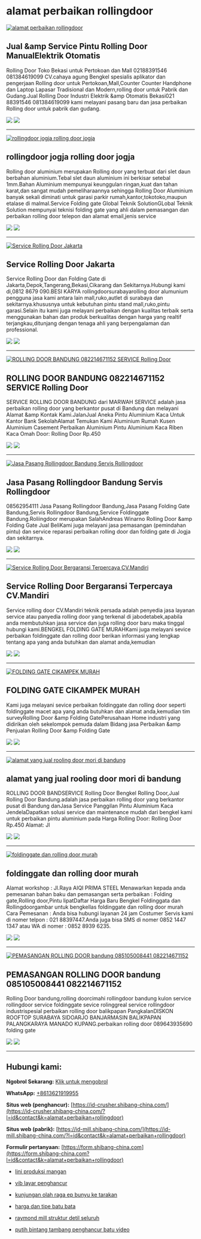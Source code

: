 # alamat perbaikan rollingdoor

<a href="https://swt.shibang-china.com/?l=id&img&k=alamat+perbaikan+rollingdoor" target="_blank">![alamat perbaikan rollingdoor](http://static.shibang-china.com/all-800x300/1501.jpg)</a>

## Jual &amp Service Pintu Rolling Door ManualElektrik Otomatis
Rolling Door Toko Bekasi untuk Pertokoan dan Mall 02188391546 081384619099 CV.cahaya agung Bengkel spesialis aplikator dan pengerjaan Rolling door untuk Pertokoan,Mall,Counter Counter Handphone dan Laptop Lapasar Tradisional dan Modern,rolling door untuk Pabrik dan Gudang.Jual Rolling Door Industri Elektrik &amp Otomatis Bekasi021 88391546 081384619099 kami melayani pasang baru dan jasa perbaikan Rolling door untuk pabrik dan gudang.


<a href="https://whatsapp.shibangsoft.com/WhatsApp.php" target="_blank" title="WhatsApp">![](http://static.shibang-china.com/icon/whatsapp.png)</a> <a href="https://swt.shibang-china.com/?l=id&icon&k=alamat+perbaikan+rollingdoor" target="_blank">![](http://static.shibang-china.com/icon/chat-id.png)</a>

---

<a href="https://swt.shibang-china.com/?l=id&img&k=alamat+perbaikan+rollingdoor" target="_blank">![rollingdoor jogja rolling door jogja](http://static.shibang-china.com/all-800x300/823.jpg)</a>

## rollingdoor jogja rolling door jogja
Rolling door aluminium merupakan Rolling door yang terbuat dari slet daun berbahan aluminium.Tebal slet daun aluminium ini berkisar setebal 1mm.Bahan Aluminium mempunyai keunggulan ringan,kuat dan tahan karat,dan sangat mudah pemeliharaannya sehingga Rolling Door Aluminium banyak sekali diminati untuk garasi parkir rumah,kantor,tokotoko,maupun etalase di malmal.Service Folding gate Global Teknik SolutionGLobal Teknik Solution mempunyai teknisi folding gate yang ahli dalam pemasangan dan perbaikan rolling door telepon dan alamat email,jenis service


<a href="https://whatsapp.shibangsoft.com/WhatsApp.php" target="_blank" title="WhatsApp">![](http://static.shibang-china.com/icon/whatsapp.png)</a> <a href="https://swt.shibang-china.com/?l=id&icon&k=alamat+perbaikan+rollingdoor" target="_blank">![](http://static.shibang-china.com/icon/chat-id.png)</a>

---

<a href="https://swt.shibang-china.com/?l=id&img&k=alamat+perbaikan+rollingdoor" target="_blank">![Service Rolling Door Jakarta](http://static.shibang-china.com/all-800x300/854.jpg)</a>

## Service Rolling Door Jakarta
Service Rolling Door dan Folding Gate di Jakarta,Depok,Tangerang,Bekasi,Cikarang dan Sekitarnya.Hubungi kami di,0812 8679 090.BESI KARYA rollingdoorsurabayarolling door alumunium pengguna jasa kami antara lain mall,ruko,autlet di surabaya dan sekitarnya.khususnya untuk kebutuhan pintu stand mall,ruko,pintu garasi.Selain itu kami juga melayani perbaikan dengan kualitas terbaik serta menggunakan bahan dan produk berkualitas dengan harga yang realtif terjangkau,ditunjang dengan tenaga ahli yang berpengalaman dan professional.


<a href="https://whatsapp.shibangsoft.com/WhatsApp.php" target="_blank" title="WhatsApp">![](http://static.shibang-china.com/icon/whatsapp.png)</a> <a href="https://swt.shibang-china.com/?l=id&icon&k=alamat+perbaikan+rollingdoor" target="_blank">![](http://static.shibang-china.com/icon/chat-id.png)</a>

---

<a href="https://swt.shibang-china.com/?l=id&img&k=alamat+perbaikan+rollingdoor" target="_blank">![ROLLING DOOR BANDUNG 082214671152 SERVICE Rolling Door](http://static.shibang-china.com/all-800x300/169.jpg)</a>

## ROLLING DOOR BANDUNG 082214671152 SERVICE Rolling Door
SERVICE ROLLING DOOR BANDUNG dari MARWAH SERVICE adalah jasa perbaikan rolling door yang berkantor pusat di Bandung dan melayani Alamat &amp Kontak Kami.JalanJual Aneka Pintu Aluminium Kaca Untuk Kantor Bank SekolahAlamat Temukan Kami Aluminium Rumah Kusen Aluminium Casement Perbaikan Aluminium Pintu Aluminium Kaca Riben Kaca Omah Door: Rolling Door Rp.450


<a href="https://whatsapp.shibangsoft.com/WhatsApp.php" target="_blank" title="WhatsApp">![](http://static.shibang-china.com/icon/whatsapp.png)</a> <a href="https://swt.shibang-china.com/?l=id&icon&k=alamat+perbaikan+rollingdoor" target="_blank">![](http://static.shibang-china.com/icon/chat-id.png)</a>

---

<a href="https://swt.shibang-china.com/?l=id&img&k=alamat+perbaikan+rollingdoor" target="_blank">![Jasa Pasang Rollingdoor Bandung Servis Rollingdoor](http://static.shibang-china.com/all-800x300/1088.jpg)</a>

## Jasa Pasang Rollingdoor Bandung Servis Rollingdoor
08562954111 Jasa Pasang Rollingdoor Bandung,Jasa Pasang Folding Gate Bandung,Servis Rollingdoor Bandung,Service Foldinggate Bandung.Roliingdoor merupakan SalahAndreas Winarno Rolling Door &amp Folding Gate Jual BeliKami juga melayani jasa pemasangan (pemindahan pintu) dan service reparasi perbaikan rolling door dan folding gate di Jogja dan sekitarnya.


<a href="https://whatsapp.shibangsoft.com/WhatsApp.php" target="_blank" title="WhatsApp">![](http://static.shibang-china.com/icon/whatsapp.png)</a> <a href="https://swt.shibang-china.com/?l=id&icon&k=alamat+perbaikan+rollingdoor" target="_blank">![](http://static.shibang-china.com/icon/chat-id.png)</a>

---

<a href="https://swt.shibang-china.com/?l=id&img&k=alamat+perbaikan+rollingdoor" target="_blank">![Service Rolling Door Bergaransi Terpercaya CV.Mandiri](http://static.shibang-china.com/all-800x300/667.jpg)</a>

## Service Rolling Door Bergaransi Terpercaya CV.Mandiri
Service rolling door CV.Mandiri teknik persada adalah penyedia jasa layanan service atau panyedia rolling door yang terkenal di jabodetabek,apabila anda membutuhkan jasa service dan juga rolling door baru maka tinggal hubungi kami.BENGKEL FOLDING GATE MURAHKami juga melayani sevice perbaikan foldinggate dan rolling door berikan informasi yang lengkap tentang apa yang anda butuhkan dan alamat anda,kemudian


<a href="https://whatsapp.shibangsoft.com/WhatsApp.php" target="_blank" title="WhatsApp">![](http://static.shibang-china.com/icon/whatsapp.png)</a> <a href="https://swt.shibang-china.com/?l=id&icon&k=alamat+perbaikan+rollingdoor" target="_blank">![](http://static.shibang-china.com/icon/chat-id.png)</a>

---

<a href="https://swt.shibang-china.com/?l=id&img&k=alamat+perbaikan+rollingdoor" target="_blank">![FOLDING GATE CIKAMPEK MURAH](http://static.shibang-china.com/all-800x300/1403.jpg)</a>

## FOLDING GATE CIKAMPEK MURAH
Kami juga melayani sevice perbaikan foldinggate dan rolling door seperti foldinggate macet apa yang anda butuhkan dan alamat anda,kemudian tim surveyRolling Door &amp Folding GatePerusahaan Home industri yang didirikan oleh sekelompok pemuda dalam Bidang jasa Perbaikan &amp Penjualan Rolling Door &amp Folding Gate


<a href="https://whatsapp.shibangsoft.com/WhatsApp.php" target="_blank" title="WhatsApp">![](http://static.shibang-china.com/icon/whatsapp.png)</a> <a href="https://swt.shibang-china.com/?l=id&icon&k=alamat+perbaikan+rollingdoor" target="_blank">![](http://static.shibang-china.com/icon/chat-id.png)</a>

---

<a href="https://swt.shibang-china.com/?l=id&img&k=alamat+perbaikan+rollingdoor" target="_blank">![alamat yang jual rooling door mori di bandung](http://static.shibang-china.com/all-800x300/1149.jpg)</a>

## alamat yang jual rooling door mori di bandung
ROLLING DOOR BANDSERVICE Rolling Door Bengkel Rolling Door,Jual Rolling Door Bandung.adalah jasa perbaikan rolling door yang berkantor pusat di Bandung danJasa Service Panggilan Pintu Aluminium Kaca JendelaDapatkan solusi service dan maintenance mudah dari bengkel kami untuk perbaikan pintu aluminium pada Harga Rolling Door: Rolling Door Rp.450 Alamat: Jl


<a href="https://whatsapp.shibangsoft.com/WhatsApp.php" target="_blank" title="WhatsApp">![](http://static.shibang-china.com/icon/whatsapp.png)</a> <a href="https://swt.shibang-china.com/?l=id&icon&k=alamat+perbaikan+rollingdoor" target="_blank">![](http://static.shibang-china.com/icon/chat-id.png)</a>

---

<a href="https://swt.shibang-china.com/?l=id&img&k=alamat+perbaikan+rollingdoor" target="_blank">![foldinggate dan rolling door murah](http://static.shibang-china.com/all-800x300/432.jpg)</a>

## foldinggate dan rolling door murah
Alamat workshop : Jl.Raya AIQI PRIMA STEEL Menawarkan kepada anda pemesanan bahan baku dan pemasangan serta perbaikan : Folding gate,Rolling door,Pintu lipatDaftar Harga Baru Bengkel Foldinggata dan Rollingdoorgambar untuk bengkellas foldinggate dan rolling door murah Cara Pemesanan : Anda bisa hubungi layanan 24 jam Costumer Servis kami di nomer telpon : 021 88397447.Anda juga bisa SMS di nomer 0852 1447 1347 atau WA di nomer : 0852 8939 6235.


<a href="https://whatsapp.shibangsoft.com/WhatsApp.php" target="_blank" title="WhatsApp">![](http://static.shibang-china.com/icon/whatsapp.png)</a> <a href="https://swt.shibang-china.com/?l=id&icon&k=alamat+perbaikan+rollingdoor" target="_blank">![](http://static.shibang-china.com/icon/chat-id.png)</a>

---

<a href="https://swt.shibang-china.com/?l=id&img&k=alamat+perbaikan+rollingdoor" target="_blank">![PEMASANGAN ROLLING DOOR bandung 085105008441 082214671152](http://static.shibang-china.com/all-800x300/1419.jpg)</a>

## PEMASANGAN ROLLING DOOR bandung 085105008441 082214671152
Rolling Door bandung,rolling doorcimahi rollingdoor bandung kulon service rollingdoor service foldinggate sevice rolinggreal service rollingdoor industrispesial perbaikan rolling door balikpapan PangkalanDISKON ROOFTOP SURABAYA SIDOARJO BANJARMASIN BALIKPAPAN PALANGKARAYA MANADO KUPANG.perbaikan rolling door 089643935690 folding gate


<a href="https://whatsapp.shibangsoft.com/WhatsApp.php" target="_blank" title="WhatsApp">![](http://static.shibang-china.com/icon/whatsapp.png)</a> <a href="https://swt.shibang-china.com/?l=id&icon&k=alamat+perbaikan+rollingdoor" target="_blank">![](http://static.shibang-china.com/icon/chat-id.png)</a>

---
## Hubungi kami:

**Ngobrol Sekarang:** [Klik untuk mengobrol](https://swt.shibang-china.com?l=id&contact&k=alamat+perbaikan+rollingdoor)

**WhatsApp:**  [+8613621919955](https://whatsapp.shibangsoft.com/WhatsApp.php)

**Situs web (penghancur):** [https://id-crusher.shibang-china.com/](https://id-crusher.shibang-china.com/?l=id&contact&k=alamat+perbaikan+rollingdoor)

**Situs web (pabrik):** [https://id-mill.shibang-china.com/](https://id-mill.shibang-china.com/?l=id&contact&k=alamat+perbaikan+rollingdoor)

**Formulir pertanyaan:** [https://form.shibang-china.com](https://form.shibang-china.com?l=id&contact&k=alamat+perbaikan+rollingdoor)

* [lini produksi mangan](../34/lini%20produksi%20mangan.md)

* [vib layar penghancur](../38/vib%20layar%20penghancur.md)

* [kunjungan olah raga ep bunyu ke tarakan](../38/kunjungan%20olah%20raga%20ep%20bunyu%20ke%20tarakan.md)

* [harga dan tipe batu bata](../34/harga%20dan%20tipe%20batu%20bata.md)

* [raymond mill struktur detil seluruh](../38/raymond%20mill%20struktur%20detil%20seluruh.md)

* [putih bintang tambang penghancur batu video](../39/putih%20bintang%20tambang%20penghancur%20batu%20video.md)